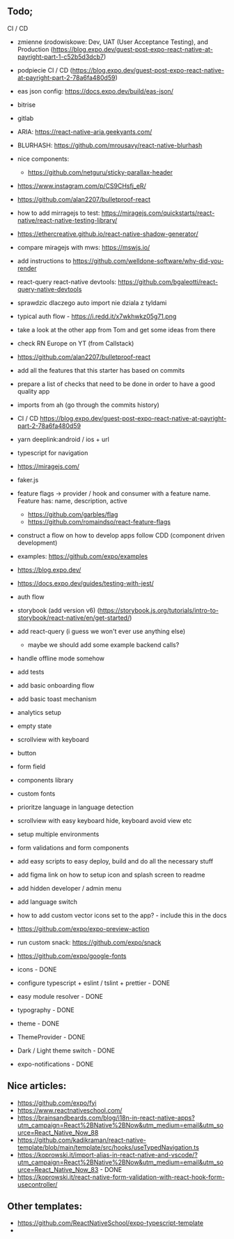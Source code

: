 ## Todo;

CI / CD

- zmienne środowiskowe: Dev, UAT (User Acceptance Testing), and Production (https://blog.expo.dev/guest-post-expo-react-native-at-payright-part-1-c52b5d3dcb7)
- podpiecie CI / CD (https://blog.expo.dev/guest-post-expo-react-native-at-payright-part-2-78a6fa480d59)
- eas json config: https://docs.expo.dev/build/eas-json/
- bitrise
- gitlab

- ARIA: https://react-native-aria.geekyants.com/
- BLURHASH: https://github.com/mrousavy/react-native-blurhash
- nice components:
  - https://github.com/netguru/sticky-parallax-header
- https://www.instagram.com/p/CS9CHsfj_eR/
- https://github.com/alan2207/bulletproof-react
- how to add mirragejs to test: https://miragejs.com/quickstarts/react-native/react-native-testing-library/
- https://ethercreative.github.io/react-native-shadow-generator/
- compare miragejs with mws: https://mswjs.io/
- add instructions to https://github.com/welldone-software/why-did-you-render
- react-query react-native devtools: https://github.com/bgaleotti/react-query-native-devtools
- sprawdzic dlaczego auto import nie dziala z tyldami
- typical auth flow - https://i.redd.it/x7wkhwkz05g71.png
- take a look at the other app from Tom and get some ideas from there
- check RN Europe on YT (from Callstack)
- https://github.com/alan2207/bulletproof-react
- add all the features that this starter has based on commits
- prepare a list of checks that need to be done in order to have a good quality app
- imports from ah (go through the commits history)
- CI / CD https://blog.expo.dev/guest-post-expo-react-native-at-payright-part-2-78a6fa480d59
- yarn deeplink:android / ios + url
- typescript for navigation
- https://miragejs.com/
- faker.js
- feature flags -> provider / hook and consumer with a feature name. Feature has: name, description, active
  - https://github.com/garbles/flag
  - https://github.com/romaindso/react-feature-flags
- construct a flow on how to develop apps follow CDD (component driven development)
- examples: https://github.com/expo/examples
- https://blog.expo.dev/
- https://docs.expo.dev/guides/testing-with-jest/
- auth flow
- storybook (add version v6) (https://storybook.js.org/tutorials/intro-to-storybook/react-native/en/get-started/)
- add react-query (i guess we won't ever use anything else)
  - maybe we should add some example backend calls?
- handle offline mode somehow
- add tests
- add basic onboarding flow
- add basic toast mechanism
- analytics setup
- empty state
- scrollview with keyboard
- button
- form field
- components library
- custom fonts
- prioritze language in language detection
- scrollview with easy keyboard hide, keyboard avoid view etc
- setup multiple environments
- form validations and form components
- add easy scripts to easy deploy, build and do all the necessary stuff
- add figma link on how to setup icon and splash screen to readme
- add hidden developer / admin menu
- add language switch
- how to add custom vector icons set to the app? - include this in the docs
- https://github.com/expo/expo-preview-action
- run custom snack: https://github.com/expo/snack
- https://github.com/expo/google-fonts

- icons - DONE
- configure typescript + eslint / tslint + prettier - DONE
- easy module resolver - DONE
- typography - DONE
- theme - DONE
- ThemeProvider - DONE
- Dark / Light theme switch - DONE
- expo-notifications - DONE

## Nice articles:

- https://github.com/expo/fyi
- https://www.reactnativeschool.com/
- https://brainsandbeards.com/blog/i18n-in-react-native-apps?utm_campaign=React%2BNative%2BNow&utm_medium=email&utm_source=React_Native_Now_88
- https://github.com/kadikraman/react-native-template/blob/main/template/src/hooks/useTypedNavigation.ts
- https://koprowski.it/import-alias-in-react-native-and-vscode/?utm_campaign=React%2BNative%2BNow&utm_medium=email&utm_source=React_Native_Now_83 - DONE
- https://koprowski.it/react-native-form-validation-with-react-hook-form-usecontroller/

## Other templates:

- https://github.com/ReactNativeSchool/expo-typescript-template
-
